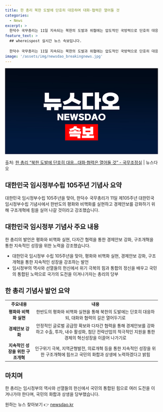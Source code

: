 ```yaml
---
title: 한 총리 북한 도발에 단호히 대응하며 대화·협력은 열어둘 것
categories:
  - News
excerpt: >
  한덕수 국무총리는 11일 지속되는 북한의 도발과 위협에는 압도적인 국방력으로 단호히 대응하되, 대화와 협력의…
feature_text: >
  ## whereispost 실시간 뉴스 속보입니다.

  한덕수 국무총리는 11일 지속되는 북한의 도발과 위협에는 압도적인 국방력으로 단호히 대응하되, 대화와 협력의…
image: '/assets/img/newsdao_breakingnews.jpg'
---
```


![뉴스다오 속보](/assets/img/newsdao_breakingnews.jpg)

<p>출처: <a href="https://newsdao.kr/3570" rel="dofollow">한 총리 “북한 도발에 단호히 대응…대화·협력은 열어둘 것”   - 국무조정실</a> | 뉴스다오</p>

<h2 data-ke-size="size26">대한민국 임시정부수립 105주년 기념사 요약</h2>
<p data-ke-size="size16">대한민국 임시정부수립 105주년을 맞아, 한덕수 국무총리가 11일 제105주년 대한민국임시정부수립 기념사에서 한반도의 평화와 비핵화를 실현하고 경제안보를 강화하기 위해 구조개혁에 힘을 실어 나갈 것이라고 강조했습니다.</p>

<h2 data-ke-size="size26">대한민국 임시정부 기념사 주요 내용</h2>
<p data-ke-size="size16">한 총리의 발언은 평화와 비핵화 실현, 다자간 협력을 통한 경제안보 강화, 구조개혁을 통한 지속적인 성장을 위한 노력을 강조했습니다.</p>
<ul>
<li>대한민국 임시정부 수립 105주년을 맞아, 평화와 비핵화 실현, 경제안보 강화, 구조개혁을 통한 지속적인 성장을 강조하는 발언</li>
<li>임시정부의 역사와 선열들의 헌신에서 위기 극복의 힘과 통합의 정신을 배우고 국민의 통합된 노력으로 국가의 도전을 이겨나가자는 총리의 당부</li>
</ul>

<h2 data-ke-size="size26">한 총리 기념사 발언 요약</h2>
<table>
<tr>
<td style="text-align: center; height: 17px;"><b>주요내용</b></td>
<td style="text-align: center; height: 17px;"><b>내용</b></td>
</tr>
<tr>
<td style="text-align: center; height: 17px;"><b>평화와 비핵화 실현</b></td>
<td style="text-align: center; height: 17px;">한반도의 평화와 비핵화 실현을 통해 북한의 도발에는 단호히 대응하되, 대화와 협력의 길은 열어두기로</td>
</tr>
<tr>
<td style="text-align: center; height: 17px;"><b>경제안보 강화</b></td>
<td style="text-align: center; height: 17px;">안정적인 글로벌 공급망 확보와 다자간 협력을 통해 경제안보를 강화하고 수출, 투자, 내수 활성화, 첨단 전략산업의 적극적인 지원을 통한 경제의 혁신성장을 이끌어 나가기로</td>
</tr>
<tr>
<td style="text-align: center; height: 17px;"><b>지속적인 성장을 위한 구조개혁</b></td>
<td style="text-align: center; height: 17px;">인구위기 극복, 지역균형발전, 의료개혁 등을 통한 지속적인 성장을 위한 구조개혁에 힘쓰고 국민의 화합과 상생에 노력하겠다고 밝힘</td>
</tr>
</table>

<h2 data-ke-size="size26">마치며</h2>
<p data-ke-size="size16">한 총리는 임시정부의 역사와 선열들의 헌신에서 국민의 통합된 힘으로 여러 도전을 이겨나가야 한다며, 국민의 화합과 상생을 당부했습니다.</p>
 

원하는 뉴스 찾아보기 👉 <a href="https://newsdao.kr" rel="dofollow">newsdao.kr</a>


